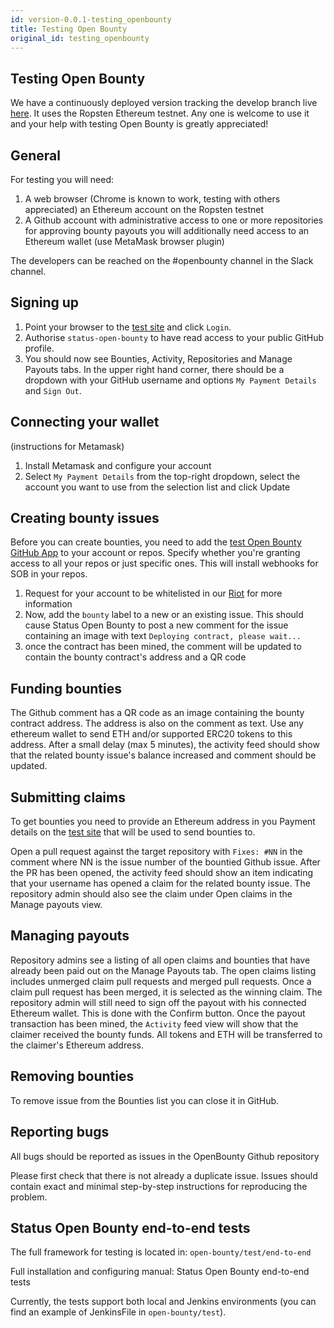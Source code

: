 ```yaml
---
id: version-0.0.1-testing_openbounty
title: Testing Open Bounty
original_id: testing_openbounty
---
```


## Testing Open Bounty

We have a continuously deployed version tracking the develop branch live [here](https://openbounty.status.im:444). It uses the Ropsten Ethereum testnet. Any one is welcome to use it and your help with testing Open Bounty is greatly appreciated!

## General

For testing you will need:

1. A web browser (Chrome is known to work, testing with others appreciated)
an Ethereum account on the Ropsten testnet
2. A Github account with administrative access to one or more repositories
for approving bounty payouts you will additionally need access to an Ethereum wallet (use MetaMask browser plugin)

The developers can be reached on the #openbounty channel in the Slack channel.

## Signing up

1. Point your browser to the [test site](https://openbounty.status.im:444) and click `Login`.
2. Authorise `status-open-bounty` to have read access to your public GitHub profile.
3. You should now see Bounties, Activity, Repositories and Manage Payouts tabs. In the upper right hand corner, there should be a dropdown with your GitHub username and options `My Payment Details` and `Sign Out`.

## Connecting your wallet
(instructions for Metamask)

1. Install Metamask and configure your account
2. Select `My Payment Details` from the top-right dropdown, select the account you want to use from the selection list and click Update

## Creating bounty issues
Before you can create bounties, you need to add the [test Open Bounty GitHub App](https://github.com/apps/status-open-bounty-app-test) to your account or repos. Specify whether you're granting access to all your repos or just specific ones. This will install webhooks for SOB in your repos.

1. Request for your account to be whitelisted in our [Riot](https://chat.status.im) for more information
2. Now, add the `bounty` label to a new or an existing issue. This should cause Status Open Bounty to post a new comment for the issue containing an image with text `Deploying contract, please wait...`
3. once the contract has been mined, the comment will be updated to contain the bounty contract's address and a QR code

## Funding bounties
The Github comment has a QR code as an image containing the bounty contract address. The address is also on the comment as text. Use any ethereum wallet to send ETH and/or supported ERC20 tokens to this address. After a small delay (max 5 minutes), the activity feed should show that the related bounty issue's balance increased and comment should be updated.

## Submitting claims
To get bounties you need to provide an Ethereum address in you Payment details on the [test site](https://openbounty.status.im:444) that will be used to send bounties to.

Open a pull request against the target repository with `Fixes: #NN` in the comment where NN is the issue number of the bountied Github issue. After the PR has been opened, the activity feed should show an item indicating that your username has opened a claim for the related bounty issue. The repository admin should also see the claim under Open claims in the Manage payouts view.

## Managing payouts
Repository admins see a listing of all open claims and bounties that have already been paid out on the Manage Payouts tab. The open claims listing includes unmerged claim pull requests and merged pull requests. Once a claim pull request has been merged, it is selected as the winning claim. The repository admin will still need to sign off the payout with his connected Ethereum wallet. This is done with the Confirm button. Once the payout transaction has been mined, the `Activity` feed view will show that the claimer received the bounty funds. All tokens and ETH will be transferred to the claimer's Ethereum address.

## Removing bounties
To remove issue from the Bounties list you can close it in GitHub.

## Reporting bugs
All bugs should be reported as issues in the OpenBounty Github repository

Please first check that there is not already a duplicate issue. Issues should contain exact and minimal step-by-step instructions for reproducing the problem.

## Status Open Bounty end-to-end tests
The full framework for testing is located in: `open-bounty/test/end-to-end`

Full installation and configuring manual: Status Open Bounty end-to-end tests

Currently, the tests support both local and Jenkins environments (you can find an example of JenkinsFile in `open-bounty/test`).